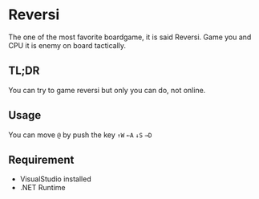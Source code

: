 # Reversi
The one of the most favorite boardgame, it is said Reversi. Game you and CPU it is enemy on board tactically.

## TL;DR 
You can try to game reversi but only you can do, not online.

## Usage
You can move `@` by push the key `↑W` `←A` `↓S` `→D`

## Requirement  
* VisualStudio installed
* .NET Runtime
